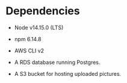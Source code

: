 # Dependencies

- Node v14.15.0 (LTS)

- npm 6.14.8

- AWS CLI v2

- A RDS database running Postgres.

- A S3 bucket for hosting uploaded pictures.